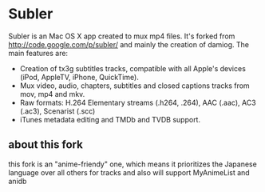 # Subler

Subler is an Mac OS X app created to mux mp4 files. It's forked from http://code.google.com/p/subler/ and mainly the creation of damiog. The main features are:

* Creation of tx3g subtitles tracks, compatible with all Apple's devices (iPod, AppleTV, iPhone, QuickTime).
* Mux video, audio, chapters, subtitles and closed captions tracks from mov, mp4 and mkv.
* Raw formats: H.264 Elementary streams (.h264, .264), AAC (.aac), AC3 (.ac3), Scenarist (.scc)
* iTunes metadata editing and TMDb and TVDB support. 

## about this fork
this fork is an "anime-friendy" one, which means it prioritizes the Japanese language over all others for tracks and also will support MyAnimeList and anidb